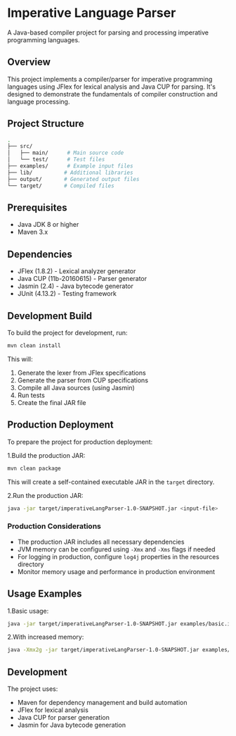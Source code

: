 # Imperative Language Parser

A Java-based compiler project for parsing and processing imperative programming languages.

## Overview

This project implements a compiler/parser for imperative programming languages using JFlex for lexical analysis and Java CUP for parsing. It's designed to demonstrate the fundamentals of compiler construction and language processing.

## Project Structure

```bash
.
├── src/
│   ├── main/      # Main source code
│   └── test/      # Test files
├── examples/      # Example input files
├── lib/          # Additional libraries
├── output/       # Generated output files
└── target/       # Compiled files
```

## Prerequisites

- Java JDK 8 or higher
- Maven 3.x

## Dependencies

- JFlex (1.8.2) - Lexical analyzer generator
- Java CUP (11b-20160615) - Parser generator
- Jasmin (2.4) - Java bytecode generator
- JUnit (4.13.2) - Testing framework

## Development Build

To build the project for development, run:

```bash
mvn clean install
```

This will:

1. Generate the lexer from JFlex specifications
2. Generate the parser from CUP specifications
3. Compile all Java sources (using Jasmin)
4. Run tests
5. Create the final JAR file

## Production Deployment

To prepare the project for production deployment:

1.Build the production JAR:

```bash
mvn clean package
```

This will create a self-contained executable JAR in the `target` directory.

2.Run the production JAR:

```bash
java -jar target/imperativeLangParser-1.0-SNAPSHOT.jar <input-file>
```

### Production Considerations

- The production JAR includes all necessary dependencies
- JVM memory can be configured using `-Xmx` and `-Xms` flags if needed
- For logging in production, configure `log4j` properties in the resources directory
- Monitor memory usage and performance in production environment

## Usage Examples

1.Basic usage:

```bash
java -jar target/imperativeLangParser-1.0-SNAPSHOT.jar examples/basic.imp
```

2.With increased memory:

```bash
java -Xmx2g -jar target/imperativeLangParser-1.0-SNAPSHOT.jar examples/large.imp
```

## Development

The project uses:

- Maven for dependency management and build automation
- JFlex for lexical analysis
- Java CUP for parser generation
- Jasmin for Java bytecode generation
